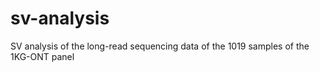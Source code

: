 # sv-analysis
SV analysis of the long-read sequencing data of the 1019 samples of the 1KG-ONT panel
